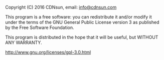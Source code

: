 Copyright (C) 2016 CDNsun, email: info@cdnsun.com

This program is a free software: you can redistribute it and/or modify it under the terms of the GNU General Public License version 3 as published by the Free Software Foundation.

This program is distributed in the hope that it will be useful, but WITHOUT ANY WARRANTY. 

http://www.gnu.org/licenses/gpl-3.0.html
